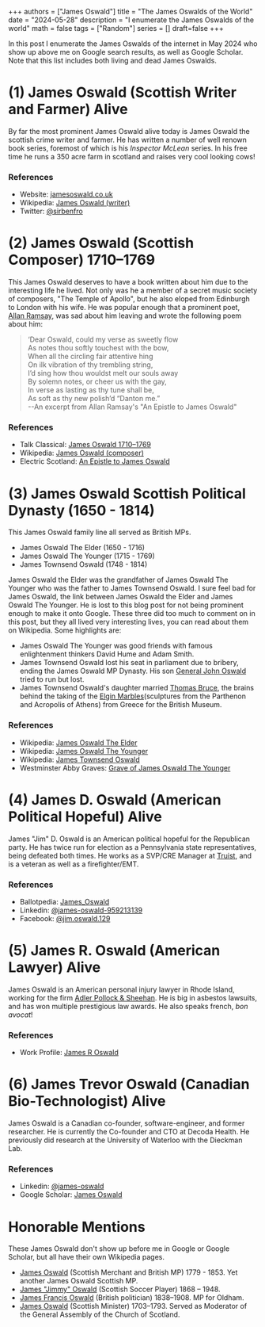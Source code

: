 +++
authors = ["James Oswald"]
title = "The James Oswalds of the World" 
date = "2024-05-28"
description = "I enumerate the James Oswalds of the world"
math = false
tags = ["Random"]
series = []
draft=false
+++

In this post I enumerate the James Oswalds of the internet in May 2024 who show up above me on Google search results, as well as Google Scholar. Note that this list includes both living and dead James Oswalds. 

# (1) James Oswald (Scottish Writer and Farmer) Alive
By far the most prominent James Oswald alive today is James Oswald the scottish crime writer and farmer. He has written a number of well renown book series, foremost of which is his *Inspector McLean* series. In his free time he runs a 350 acre farm in scotland and raises very cool looking cows! 
### References
* Website: [jamesoswald.co.uk](https://jamesoswald.co.uk/)  
* Wikipedia: [James Oswald (writer)](https://en.wikipedia.org/wiki/James_Oswald_(writer))  
* Twitter: [@sirbenfro](https://twitter.com/sirbenfro)

# (2) James Oswald (Scottish Composer) 1710–1769
This James Oswald deserves to have a book written about him due to the interesting life he lived. Not only was he a member of a secret music society of composers, "The Temple of Apollo", but he also eloped from Edinburgh to London with his wife. He was popular enough that a prominent poet, [Allan Ramsay](https://en.wikipedia.org/wiki/Allan_Ramsay_(poet)), was sad about him leaving and wrote the following poem about him:
> ‘Dear Oswald, could my verse as sweetly flow  
> As notes thou softly touchest with the bow,  
> When all the circling fair attentive hing  
> On ilk vibration of thy trembling string,  
> I’d sing how thou wouldst melt our souls away  
> By solemn notes, or cheer us with the gay,  
> In verse as lasting as thy tune shall be,  
> As soft as thy new polish’d “Danton me.”  
>   --An excerpt from Allan Ramsay's "An Epistle to James Oswald"

### References
* Talk Classical: [James Oswald 1710–1769](https://www.talkclassical.com/threads/james-oswald-1710%961769.37426/)
* Wikipedia: [James Oswald (composer)](https://en.wikipedia.org/wiki/James_Oswald_(composer)) 
* Electric Scotland: [An Epistle to James Oswald](https://electricscotland.com/history/niddry/chapter06.htm)

# (3) James Oswald Scottish Political Dynasty (1650 - 1814)
This James Oswald family line all served as British MPs. 
* James Oswald The Elder (1650 - 1716)
* James Oswald The Younger (1715 - 1769)
* James Townsend Oswald (1748 - 1814)   

James Oswald the Elder was the grandfather of James Oswald The Younger who was the father to James Townsend Oswald.
I sure feel bad for James Oswald, the link between James Oswald the Elder and James Oswald The Younger. He is lost to this blog post for not being prominent enough to make it onto Google. These three did too much to comment on in this post, but they all lived very interesting lives, you can read about them on Wikipedia. Some highlights are:
* James Oswald The Younger was good friends with famous enlightenment thinkers David Hume and Adam Smith. 
* James Townsend Oswald lost his seat in parliament due to bribery, ending the James Oswald MP Dynasty. His son [General John Oswald](https://en.wikipedia.org/wiki/John_Oswald_(British_Army_officer)) tried to run but lost.
* James Townsend Oswald's daughter married [Thomas Bruce](https://en.wikipedia.org/wiki/Thomas_Bruce,_7th_Earl_of_Elgin), the brains behind the taking of the [Elgin Marbles](https://en.wikipedia.org/wiki/Elgin_Marbles)(sculptures from the Parthenon and Acropolis of Athens) from Greece for the British Museum. 

### References
* Wikipedia: [James Oswald The Elder](https://en.wikipedia.org/wiki/James_Oswald_(elder))
* Wikipedia: [James Oswald The Younger](https://en.wikipedia.org/wiki/James_Oswald_(younger))
* Wikipedia: [James Townsend Oswald](https://en.wikipedia.org/wiki/James_Townsend_Oswald)
* Westminster Abby Graves: [Grave of James Oswald The Younger](https://www.westminster-abbey.org/abbey-commemorations/commemorations/james-oswald)

# (4) James D. Oswald (American Political Hopeful) Alive
James "Jim" D. Oswald is an American political hopeful for the Republican party. He has twice run for election as a Pennsylvania state representatives, being defeated both times. He works as a SVP/CRE Manager at [Truist](https://www.truist.com/), and is a veteran as well as a firefighter/EMT. 

### References
* Ballotpedia: [James_Oswald](https://ballotpedia.org/James_Oswald)
* Linkedin: [@james-oswald-959213139](https://www.linkedin.com/in/james-oswald-959213139/)
* Facebook: [@jim.oswald.129](https://www.facebook.com/jim.oswald.129)

# (5) James R. Oswald (American Lawyer) Alive
James Oswald is an American personal injury lawyer in Rhode Island, working for the firm [Adler Pollock & Sheehan](https://www.apslaw.com/). He is big in asbestos lawsuits, and has won multiple prestigious law awards. He also speaks french, *bon avocat*!

### References
* Work Profile: [James R Oswald](https://www.apslaw.com/attorney/james-r-oswald/)

# (6) James Trevor Oswald (Canadian Bio-Technologist) Alive
James Oswald is a Canadian co-founder, software-engineer, and former researcher. He is currently the Co-founder and CTO at Decoda Health.
He previously did research at the University of Waterloo with the Dieckman Lab. 

### References
* Linkedin: [@james-oswald](https://www.linkedin.com/in/james-oswald/)
* Google Scholar: [James Oswald](https://scholar.google.com/citations?user=FE3ldKkAAAAJ)

# Honorable Mentions
These James Oswald don't show up before me in Google or Google Scholar, but all have their own Wikipedia pages. 
* [James Oswald](https://en.wikipedia.org/wiki/James_Oswald_(merchant)) (Scottish Merchant and British MP) 1779 - 1853. Yet another James Oswald Scottish MP.
* [James "Jimmy" Oswald](https://en.wikipedia.org/wiki/Jimmy_Oswald) (Scottish Soccer Player) 1868 – 1948. 
* [James Francis Oswald](https://en.wikipedia.org/wiki/James_Francis_Oswald) (British politician) 1838–1908. MP for Oldham. 
* [James Oswald](https://en.wikipedia.org/wiki/James_Oswald_(moderator)) (Scottish Minister) 1703–1793. Served as Moderator of the General Assembly of the Church of Scotland. 




